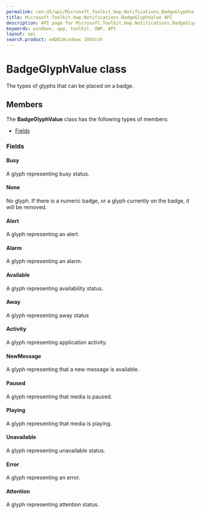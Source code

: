 ```yaml
---
permalink: /en-US/api/Microsoft_Toolkit_Uwp_Notifications_BadgeGlyphValue.htm
title: Microsoft.Toolkit.Uwp.Notifications.BadgeGlyphValue API 
description: API page for Microsoft.Toolkit.Uwp.Notifications.BadgeGlyphValue
keywords: windows, app, toolkit, UWP, API
layout: api
search.product: eADQiWindows 10XVcnh
---
```



# BadgeGlyphValue class

The types of glyphs that can be placed on a badge.

## Members

The **BadgeGlyphValue** class has the following types of members:

* [Fields](#Fields)

### Fields

#### Busy

A glyph representing busy status.





#### None

No glyph.  If there is a numeric badge, or a glyph currently on the badge, it will be removed.





#### Alert

A glyph representing an alert.





#### Alarm

A glyph representing an alarm.





#### Available

A glyph representing availability status.





#### Away

A glyph representing away status





#### Activity

A glyph representing application activity.





#### NewMessage

A glyph representing that a new message is available.





#### Paused

A glyph representing that media is paused.





#### Playing

A glyph representing that media is playing.





#### Unavailable

A glyph representing unavailable status.





#### Error

A glyph representing an error.





#### Attention

A glyph representing attention status.





